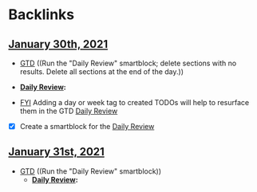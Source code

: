 
# Backlinks
## [January 30th, 2021](<January 30th, 2021.md>)
- [GTD](<GTD.md>) ((Run the "Daily Review" smartblock; delete sections with no results. Delete all sections at the end of the day.))  
- **[Daily Review](<Daily Review.md>):**

- [FYI](<FYI.md>) Adding a day or week tag to created TODOs will help to resurface them in the GTD [Daily Review](<Daily Review.md>)

- [x] Create a smartblock for the [Daily Review](<Daily Review.md>)

## [January 31st, 2021](<January 31st, 2021.md>)
- [GTD](<GTD.md>) ((Run the "Daily Review" smartblock))  
    - **[Daily Review](<Daily Review.md>):**


